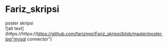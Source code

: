 # Fariz_skripsi
poster skripsi<br/>
![alt text](https://https://https://github.com/farizmpr/Fariz_skripsi/blob/master/poster.jpg"mysql connector")